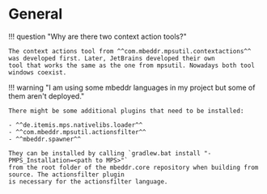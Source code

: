 # General

!!! question "Why are there two context action tools?"

    The context actions tool from ^^com.mbeddr.mpsutil.contextactions^^ was developed first. Later, JetBrains developed their own
    tool that works the same as the one from mpsutil. Nowadays both tool windows coexist.

!!! warning "I am using some mbeddr languages in my project but some of them aren't deployed."

    There might be some additional plugins that need to be installed:
    
    - ^^de.itemis.mps.nativelibs.loader^^
    - ^^com.mbeddr.mpsutil.actionsfilter^^
    - ^^mbeddr.spawner^^

    They can be installed by calling `gradlew.bat install "-PMPS_Installation=<path to MPS>"`
    from the root folder of the mbeddr.core repository when building from source. The actionsfilter plugin
    is necessary for the actionsfilter language.


